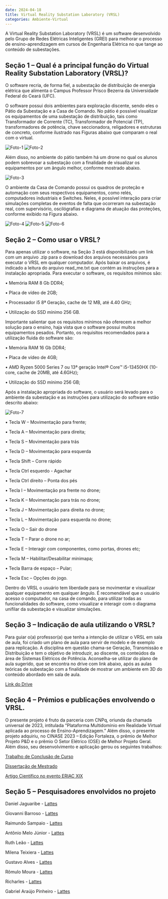 ```yaml
---
date: 2024-04-18
title: Virtual Reality Substation Laboratory (VRSL) 
categories: Ambiente-Virtual
---
```


A Virtual Reality Substation Laboratory (VRSL) é um software desenvolvido pelo Grupo de Redes Elétricas Inteligentes (GREI) para melhorar o processo de ensino-aprendizagem em cursos de Engenharia Elétrica no que tange ao conteúdo de subestações. 

## Seção 1 – Qual é  a principal função do Virtual Reality Substation Laboratory (VRSL)?

O software recria, de forma fiel, a subestação de distribuição de energia elétrica que alimenta o Campus Professor Prisco Bezerra da Universidade Federal do Ceará (UFC).

O software possui dois ambientes para exploração discente, sendo eles o Pátio da Subestação e a Casa de Comando. No pátio é possível visualizar os equipamentos de uma subestação de distribuição, tais como Transformador de Corrente (TC), Transformador de Potencial (TP), transformadores de potência, chave seccionadora, religadores e estruturas de concreto, conforme ilustrado nas Figuras abaixo que comparam o real com o virtual.

![Foto-1](/images/foto-1.png)
![Foto-2](/images/foto-2.png)

Além disso, no ambiente do pátio também há um drone no qual os alunos podem sobrevoar a subestação com a finalidade de visualizar os equipamentos por um ângulo melhor, conforme mostrado abaixo.

![Foto-3](/images/foto-3.png)

O ambiente da Casa de Comando possui os quadros de proteção e automação com seus respectivos equipamentos, como relés, computadores industriais e Switches. Neles, é possível interação para criar simulações completas de eventos de falta que ocorreram na subestação real, com supervisório, oscilógrafias e diagrama de atuação das proteções, conforme exibido na Figura abaixo.

![Foto-4](/images/foto-4.png)
![Foto-5](/images/foto-5.jpg)
![Foto-6](/images/foto-6.png)

## Seção 2 – Como usar o VRSL?

Para apenas utilizar o software, na Seção 3 está disponibilizado um link com um arquivo .zip para o download dos arquivos necessários para executar o VRSL em qualquer computador. Após baixar os arquivos, é indicado a leitura do arquivo read_me.txt que contém as instruções para a instalação apropriada. Para executar o software, os requisitos mínimos são:

•	Memória RAM 8 Gb DDR4;

•	Placa de vídeo de 2GB;

•	Processador i5 8ª Geração, cache de 12 MB, até 4.40 GHz;

•	Utilização do SSD mínimo 256 GB.

Importante salientar que os requisitos mínimos não oferecem a melhor solução para o ensino, haja vista que o software possui muitos equipamentos pesados. Portanto, os requisitos recomendados para a utilização fluida do software são:

•	Memória RAM 16 Gb DDR4;

•	Placa de vídeo de 4GB;

•	AMD Ryzen 5000 Series 7 ou 13ª geração Intel® Core™ i5-13450HX (10-core, cache de 20MB, até 4.6GHz);

•	Utilização do SSD mínimo 256 GB;

Após a instalação apropriada do software, o usuário será levado para o ambiente da subestação e as instruções para utilização do software estão descrito abaixo:

![Foto-7](/images/foto-7.png)

•	Tecla W – Movimentação para frente;

•	Tecla A – Movimentação para direita;

•	Tecla S – Movimentação para trás

•	Tecla D – Movimentação para esquerda

•	Tecla Shift – Corre rápido

•	Tecla Ctrl esquerdo - Agachar

•	Tecla Ctrl direito – Ponta dos pés

•	Tecla I – Movimentação pra frente no drone;

•	Tecla K – Movimentação para trás no drone;

•	Tecla J – Movimentação para direita no drone;

•	Tecla L – Movimentação para esquerda no drone;

•	Tecla O – Sair do drone

•	Tecla T – Parar o drone no ar;

•	Tecla E – Interagir com componentes, como portas, drones etc;

•	Tecla M – Habilitar/Desabilitar minimapa;

•	Tecla Barra de espaço – Pular;

•	Tecla Esc – Opções do jogo.

Dentro do VRSL o usuário tem liberdade para se movimentar e visualizar qualquer equipamento em qualquer ângulo. É recomendável que o usuário acesso o computador, na casa de comando, para utilizar todas as funcionalidades do software, como visualizar e interagir com o diagrama unifilar da subestação e visualizar simulações.

## Seção 3 – Indicação de aula utilizando o VRSL?

Para guiar o(a) professor(a) que tenha a intenção de utilizar o VRSL em sala de aula, foi criado um plano de aula para servir de modelo e de exemplo para replicação. A disciplina em questão chama-se Geração, Transmissão e Distribuição e tem o objetivo de introduzir, ao discente, os conteúdos da área de Sistemas Elétricos de Potência. Aconselha-se utilizar do plano de aula sugerido, que se encontra no drive com link abaixo, após as aulas teóricas de subestação com a finalidade de mostrar um ambiente em 3D do conteúdo abordado em sala de aula.

[Link do Drive](https://drive.google.com/drive/folders/1lVV72RhdRle1ANS-jaQ1a2MWumB7Khhl?usp=sharing)

## Seção 4 – Prémios e publicações envolvendo o VRSL.

O presente projeto é fruto da parceria com CNPq, oriunda da chamada universal de 2023, intitulada “Plataforma Multidomínio em Realidade Virtual aplicada ao processo de Ensino-Aprendizagem.” Além disso, o presente projeto adquiriu, no CINASE 2023 – Edição Fortaleza, o prêmio de Melhor Projeto P&D e o prêmio O Setor Elétrico (OSE) de Melhor Projeto Geral.
Além disso, seu desenvolvimento e aplicação gerou os seguintes trabalhos:

[Trabalho de Conclusão de Curso](https://repositorio.ufc.br/handle/riufc/67639)

[Dissertação de Mestrado]()

[Artigo Científico no evento ERIAC XIX](https://www.xixeriac.com.br/artigos-apresentacoes)

## Seção 5 – Pesquisadores envolvidos no projeto

Daniel Jaguaribe - [Lattes](http://lattes.cnpq.br/8807139438765241)

Giovanni Barroso - [Lattes](http://lattes.cnpq.br/1218783106447217)

Raimundo Sampaio - [Lattes](http://lattes.cnpq.br/9936530790182581)

Antônio Melo Júnior - [Lattes]()

Ruth Leão - [Lattes](http://lattes.cnpq.br/8551048513174462)

Milena Teixiera - [Lattes](http://lattes.cnpq.br/3425826858113947)

Gustavo Alves - [Lattes]()

Rômulo Moura - [Lattes](https://lattes.cnpq.br/2440007243254830)

Richarles - [Lattes]()

Gabriel Araújo Pinheiro - [Lattes](http://lattes.cnpq.br/2361451480162580)
